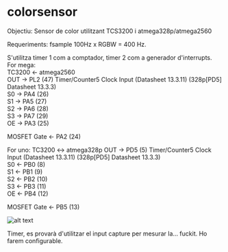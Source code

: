 # colorsensor

Objectiu: Sensor de color utilitzant TCS3200 i atmega328p/atmega2560  

Requeriments: fsample 100Hz x RGBW = 400 Hz.  

S'utilitza timer 1 com a comptador, timer 2 com a generador d'interrupts.  
For mega:  
TC3200 <-   atmega2560  
OUT			->  PL2 (47) Timer/Counter5 Clock Input (Datasheet 13.3.11) (328p[PD5] Datasheet 13.3.3)  
S0			->	PA4 (26)  
S1			->	PA5 (27)  
S2			->	PA6 (28)  
S3			->	PA7 (29)  
OE			->	PA3 (25)  

MOSFET Gate <- PA2 (24)  

For uno:
TC3200 <->   atmega328p 
OUT			->  PD5 (5) Timer/Counter5 Clock Input (Datasheet 13.3.11) (328p[PD5] Datasheet 13.3.3)  
S0			<-	PB0 (8)  
S1			<-	PB1 (9)  
S2			<-	PB2 (10)  
S3			<-	PB3 (11)  
OE			<-	PB4 (12)  

MOSFET Gate <- PB5 (13) 
  
![alt text](http://paupro.ddns.net/downloads/mega_pinout.png)

Timer, es provarà d'utilitzar el input capture per mesurar la... fuckit. Ho farem configurable.
